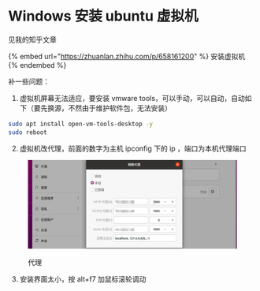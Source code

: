 # Windows 安装 ubuntu 虚拟机

见我的知乎文章

{% embed url="https://zhuanlan.zhihu.com/p/658161200" %}
安装虚拟机
{% endembed %}

补一些问题：

1. 虚拟机屏幕无法适应，要安装 vmware tools，可以手动，可以自动，自动如下（要先换源，不然由于维护软件包，无法安装）

```bash
sudo apt install open-vm-tools-desktop -y
sudo reboot
```

2. 虚拟机改代理，前面的数字为主机 ipconfig 下的 ip ，端口为本机代理端口

<figure><img src="../.gitbook/assets/image (1).png" alt=""><figcaption><p>代理</p></figcaption></figure>

3. 安装界面太小，按 alt+f7 加鼠标滚轮调动
